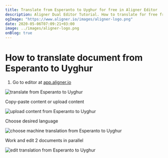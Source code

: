 ```yaml
---
title: Translate from Esperanto to Uyghur for free in Aligner Editor
description: Aligner Dual Editor Tutorial. How to translate for free from Esperanto to Uyghur. Aligner is multilingual document management platform. 
ogImage: "https://www.aligner.io/images/aligner-logo.png"
date: 2020-05-06T07:09:21+03:00
image: ../images/aligner-logo.png
onBlog: true
---
```


# How to translate document from Esperanto to Uyghur

1. Go to editor at [app.aligner.io](https://app.aligner.io "Aligner App web page")

![translate from Esperanto to Uyghur](../aligner-blank-editor.png "translate from Esperanto to Uyghur")

Copy-paste content or upload content

![upload content from Esperanto to Uyghur](../aligner-uploaded-document.png "upload content from Esperanto to Uyghur")

Choose desired language

![choose machine translation from Esperanto to Uyghur](../aligner-language-dropdown.png "choose machine translation from Esperanto to Uyghur")

Work and edit 2 documents in parallel

![edit translation from Esperanto to Uyghur](../aligner-double-sitded-editor.png "edit translation from Esperanto to Uyghur")

